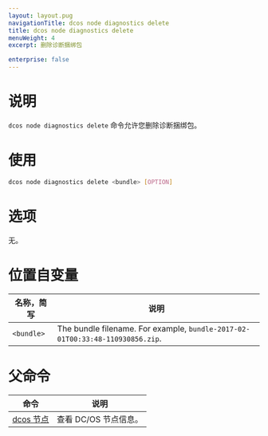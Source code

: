 ```yaml
---
layout: layout.pug
navigationTitle: dcos node diagnostics delete
title: dcos node diagnostics delete
menuWeight: 4
excerpt: 删除诊断捆绑包

enterprise: false
---
```


    
# 说明
`dcos node diagnostics delete` 命令允许您删除诊断捆绑包。

# 使用

```bash
dcos node diagnostics delete <bundle> [OPTION]
```

# 选项

无。

# 位置自变量

| 名称，简写 | 说明 |
|---------|-------------|
| `<bundle>`   |   The bundle filename. For example, `bundle-2017-02-01T00:33:48-110930856.zip`. |

# 父命令

| 命令 | 说明 |
|---------|-------------|
| [dcos 节点](/1.11/cli/command-reference/dcos-node/) | 查看 DC/OS 节点信息。|


